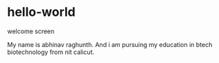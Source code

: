 # hello-world
welcome screen

My name is abhinav raghunth.
And i am pursuing my education in btech biotechnology from nit calicut.
